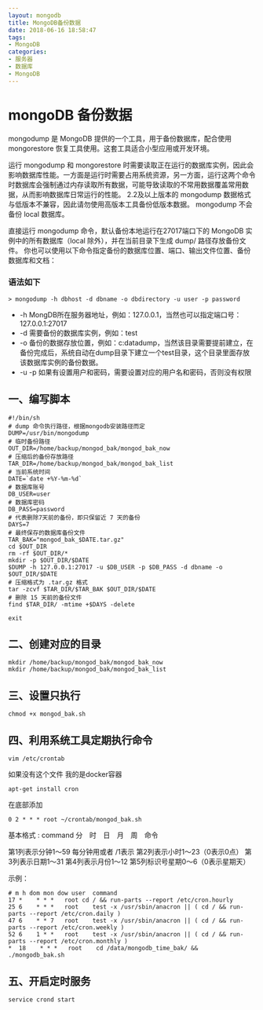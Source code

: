 ```yaml
---
layout: mongodb
title: MongoDB备份数据
date: 2018-06-16 18:58:47
tags: 
- MongoDB
categories: 
- 服务器
- 数据库
- MongoDB
---
```


# mongoDB 备份数据


mongodump 是 MongoDB 提供的一个工具，用于备份数据库，配合使用 mongorestore 恢复工具使用。这套工具适合小型应用或开发环境。

运行 mongodump 和 mongorestore 时需要读取正在运行的数据库实例，因此会影响数据库性能。一方面是运行时需要占用系统资源，另一方面，运行这两个命令时数据库会强制通过内存读取所有数据，可能导致读取的不常用数据覆盖常用数据，从而影响数据库日常运行的性能。
2.2及以上版本的 mongodump 数据格式与低版本不兼容，因此请勿使用高版本工具备份低版本数据。
mongodump 不会备份 local 数据库。

直接运行 mongodump 命令，默认备份本地运行在27017端口下的 MongoDB 实例中的所有数据库（local 除外），并在当前目录下生成 dump/ 路径存放备份文件。
你也可以使用以下命令指定备份的数据库位置、端口、输出文件位置、备份数据库和文档：

### 语法如下

```
> mongodump -h dbhost -d dbname -o dbdirectory -u user -p password
```
* -h MongDB所在服务器地址，例如：127.0.0.1，当然也可以指定端口号：127.0.0.1:27017
* -d 需要备份的数据库实例，例如：test
* -o 备份的数据存放位置，例如：c:datadump，当然该目录需要提前建立，在备份完成后，系统自动在dump目录下建立一个test目录，这个目录里面存放该数据库实例的备份数据。
* -u -p 如果有设置用户和密码，需要设置对应的用户名和密码，否则没有权限

## 一、编写脚本

```
#!/bin/sh
# dump 命令执行路径，根据mongodb安装路径而定
DUMP=/usr/bin/mongodump
# 临时备份路径
OUT_DIR=/home/backup/mongod_bak/mongod_bak_now
# 压缩后的备份存放路径
TAR_DIR=/home/backup/mongod_bak/mongod_bak_list
# 当前系统时间
DATE=`date +%Y-%m-%d`
# 数据库账号
DB_USER=user
# 数据库密码
DB_PASS=password
# 代表删除7天前的备份，即只保留近 7 天的备份
DAYS=7
# 最终保存的数据库备份文件
TAR_BAK="mongod_bak_$DATE.tar.gz"
cd $OUT_DIR
rm -rf $OUT_DIR/*
mkdir -p $OUT_DIR/$DATE
$DUMP -h 127.0.0.1:27017 -u $DB_USER -p $DB_PASS -d dbname -o $OUT_DIR/$DATE
# 压缩格式为 .tar.gz 格式
tar -zcvf $TAR_DIR/$TAR_BAK $OUT_DIR/$DATE
# 删除 15 天前的备份文件
find $TAR_DIR/ -mtime +$DAYS -delete

exit
```
## 二、创建对应的目录

```
mkdir /home/backup/mongod_bak/mongod_bak_now
mkdir /home/backup/mongod_bak/mongod_bak_list
```
## 三、设置只执行

```
chmod +x mongod_bak.sh
```
## 四、利用系统工具定期执行命令

```
vim /etc/crontab
```
如果没有这个文件 我的是docker容器

```
apt-get install cron
```
在底部添加

```
0 2 * * * root ~/crontab/mongod_bak.sh
```
基本格式 :
command
分　时　日　月　周　命令

第1列表示分钟1～59 每分钟用或者 /1表示
第2列表示小时1～23（0表示0点）
第3列表示日期1～31
第4列表示月份1～12
第5列标识号星期0～6（0表示星期天）

示例：

```
# m h dom mon dow user	command
17 *	* * *	root cd / && run-parts --report /etc/cron.hourly
25 6	* * *	root	test -x /usr/sbin/anacron || ( cd / && run-parts --report /etc/cron.daily )
47 6	* * 7	root	test -x /usr/sbin/anacron || ( cd / && run-parts --report /etc/cron.weekly )
52 6	1 * *	root	test -x /usr/sbin/anacron || ( cd / && run-parts --report /etc/cron.monthly )
*  18    * * *   root    cd /data/mongodb_time_bak/ && ./mongodb_bak.sh

```

## 五、开启定时服务

```
service crond start
```


